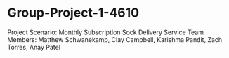 # Group-Project-1-4610

Project Scenario: Monthly Subscription Sock Delivery Service 
Team Members: Matthew Schwanekamp, Clay Campbell, Karishma Pandit, Zach Torres, Anay Patel

